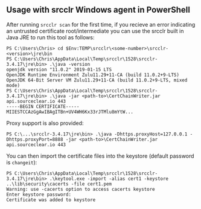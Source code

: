 ## Usage with srcclr Windows agent in PowerShell

After running `srcclr scan` for the first time, if you recieve an error indicating an untrusted certificate root/intermediate you can use the srcclr built in Java JRE to run this tool as follows:

```pwsh
PS C:\Users\Chris> cd $Env:TEMP\srcclr\<some-number>\srcclr-<version>\jre\bin
PS C:\Users\Chris\AppData\Local\Temp\srcclr\1528\srcclr-3.4.17\jre\bin> .\java -version
openjdk version "11.0.2" 2019-01-15 LTS
OpenJDK Runtime Environment Zulu11.29+11-CA (build 11.0.2+9-LTS)
OpenJDK 64-Bit Server VM Zulu11.29+11-CA (build 11.0.2+9-LTS, mixed mode)
PS C:\Users\Chris\AppData\Local\Temp\srcclr\1528\srcclr-3.4.17\jre\bin> .\java -jar <path-to>\CertChainWriter.jar api.sourceclear.io 443
-----BEGIN CERTIFICATE-----
MIIESTCCAzGgAwIBAgITBn+UV4WH6Kx33rJTMlu8mYtW...
```

Proxy support is also provided:

```pwsh
PS C:\...\srcclr-3.4.17\jre\bin> .\java -Dhttps.proxyHost=127.0.0.1 -Dhttps.proxyPort=8888 -jar <path-to>\CertChainWriter.jar api.sourceclear.io 443
```

You can then import the certificate files into the keystore (default password is `changeit`):

```pwsh
PS C:\Users\Chris\AppData\Local\Temp\srcclr\1528\srcclr-3.4.17\jre\bin> .\keytool.exe -import -alias cert1 -keystore ..\lib\security\cacerts -file cert1.pem
Warning: use -cacerts option to access cacerts keystore
Enter keystore password:
Certificate was added to keystore
```
